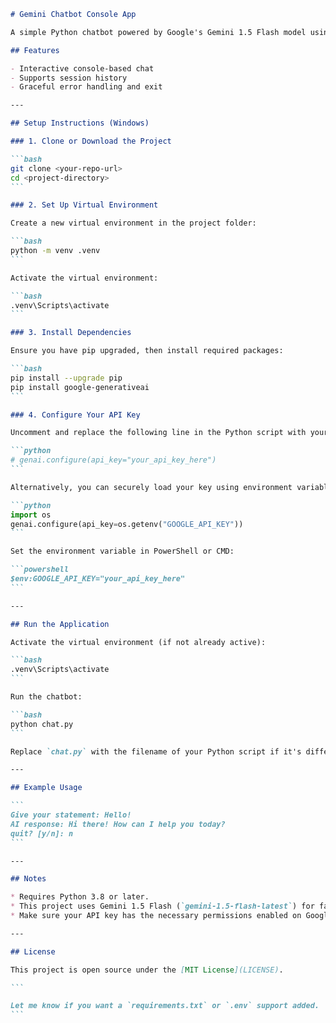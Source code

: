 ````markdown
# Gemini Chatbot Console App

A simple Python chatbot powered by Google's Gemini 1.5 Flash model using the `google.generativeai` API.

## Features

- Interactive console-based chat
- Supports session history
- Graceful error handling and exit

---

## Setup Instructions (Windows)

### 1. Clone or Download the Project

```bash
git clone <your-repo-url>
cd <project-directory>
```

### 2. Set Up Virtual Environment

Create a new virtual environment in the project folder:

```bash
python -m venv .venv
```

Activate the virtual environment:

```bash
.venv\Scripts\activate
```

### 3. Install Dependencies

Ensure you have pip upgraded, then install required packages:

```bash
pip install --upgrade pip
pip install google-generativeai
```

### 4. Configure Your API Key

Uncomment and replace the following line in the Python script with your actual API key:

```python
# genai.configure(api_key="your_api_key_here")
```

Alternatively, you can securely load your key using environment variables:

```python
import os
genai.configure(api_key=os.getenv("GOOGLE_API_KEY"))
```

Set the environment variable in PowerShell or CMD:

```powershell
$env:GOOGLE_API_KEY="your_api_key_here"
```

---

## Run the Application

Activate the virtual environment (if not already active):

```bash
.venv\Scripts\activate
```

Run the chatbot:

```bash
python chat.py
```

Replace `chat.py` with the filename of your Python script if it's different.

---

## Example Usage

```
Give your statement: Hello!
AI response: Hi there! How can I help you today?
quit? [y/n]: n
```

---

## Notes

* Requires Python 3.8 or later.
* This project uses Gemini 1.5 Flash (`gemini-1.5-flash-latest`) for fast and cost-effective responses.
* Make sure your API key has the necessary permissions enabled on Google Cloud Console.

---

## License

This project is open source under the [MIT License](LICENSE).

```

Let me know if you want a `requirements.txt` or `.env` support added.
```
